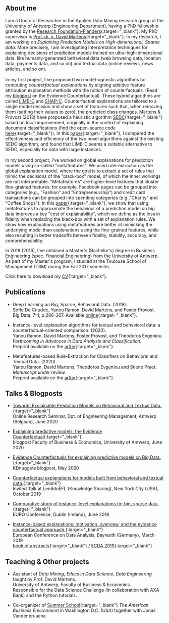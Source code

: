 ## About me

I am a Doctoral Researcher in the Applied Data Mining research group at the University of Antwerp (Engineering Department), having a PhD fellowship granted by the [Research Foundation-Flanders](https://www.fwo.be/en/the-fwo/){:target="_blank"}. My PhD supervisor is [Prof. dr. ir. David Martens](https://www.uantwerpen.be/nl/personeel/david-martens/){:target="_blank"}. In my research, I am working on *Explaining Prediction Models on High-dimensional, Sparse data*. More precisely, I am investigating interpretation techniques for explaining decisions of prediction models trained on ultra-high-dimensional data, like humanly-generated behavioral data (web browsing data, location data, payments data, and so on) and textual data (online reviews, news articles, and so on). <br/> <br/> In my first project, I've proposed two model-agnostic algorithms for computing *counterfactual explanations* by aligning additive feature attribution explanation methods with the notion of counterfactuals. (Read my [blogpost](https://www.kdnuggets.com/2020/05/evidence-counterfactuals-predictive-models-big-data.html) on the Evidence Counterfactual). These hybrid algorithms are called [LIME-C](https://github.com/yramon/LimeCounterfactual) and [SHAP-C](https://github.com/yramon/ShapCounterfactual). Counterfactual explanations are tailored to a single model decision and show a set of features such that, when removing them (setting their values to zero), the predicted class changes. Martens & Provost (2013) have proposed a heuristic algorithm [SEDC](pages.stern.nyu.edu/~fprovost/Papers/MartensProvost_Explaining.pdf){:target="_blank"} based on local improvement, originally in the context of explaining document classifications (find the open-source code [here](https://github.com/yramon/edc){:target="_blank"}). In this [paper](https://arxiv.org/abs/1912.01819){:target="_blank"}, I compared the effectiveness and efficiency of the two novel algorithms against the existing SEDC algorithm, and found that LIME-C seems a suitable alternative to SEDC, especially for data with large instances. <br/> <br/> In my second project, I've worked on global explanations for prediction models using so-called "metafeatures". We used rule-extraction as the global explanation model, where the goal is to extract a set of rules that mimic the decisions of the "black-box" model, of which the inner workings are not interpretable. "Metafeatures" are higher-level features that cluster fine-grained features: for example, Facebook pages can be grouped into categories (e.g., "Fashion" and "Entrepreneurship") and credit card transactions can be grouped into spending categories (e.g.,"Charity" and "Coffee Shops"). In this [paper](https://arxiv.org/abs/2003.04792){:target="_blank"}, we show that using metafeatures to approximate the behaviour of a prediction model on big data improves a key "cost of explainability", which we define as the loss in fidelity when replacing the black-box with a set of explanation rules. We show how explanations using metafeatures are better at mimicking the underlying model than explanations using the fine-grained features, while also resulting in better tradeoffs between fidelity, stability, accuracy, and comprehensibility.

In 2018 (2016), I've obtained a Master's (Bachelor's) degree in Business Engineering (spec. Financial Engineering) from the University of Antwerp. As part of my Master's program, I studied at the Toulouse School of Management (TSM) during the Fall 2017 semester. 

Click here to download my [CV](https://yramon.github.io/files/YanouRamon_CV_2020_Academic.pdf){:target="_blank"}.

## Publications

* Deep Learning on Big, Sparse, Behavioral Data. (2019). <br/>Sofie De Cnudde, Yanou Ramon, David Martens, and Foster Provost.<br/> Big Data, 7:4, p.286-307. Available [online](https://www.liebertpub.com/doi/abs/10.1089/big.2019.0095){:target="_blank"}.

* Instance-level explanation algorithms for textual and behavioral data: a counterfactual-oriented comparison. (2020). <br/> Yanou Ramon, David Martens, Foster Provost, and Theodoros Evgeniou. <br/> *Forthcoming in Advances in Data Analysis and Classification.* <br/>
Preprint available on the [arXiv](https://arxiv.org/abs/1912.01819){:target="_blank"}.

* Metafeatures-based Rule-Extraction for Classifiers on Behavioral and Textual Data. (2020). <br/> Yanou Ramon, David Martens, Theodoros Evgeniou and Stiene Praet. <br/> *Manuscript under review.* <br/>
Preprint available on the [arXiv](https://arxiv.org/abs/2003.04792){:target="_blank"}.


## Talks & Blogposts
* [Towards Explainable Prediction Models on Behavioral and Textual Data.](https://yramon.github.io/files/researchseminar_YR_19june2020.pdf){:target="_blank"} 
<br/> Online Research Seminar, Dpt. of Engineering Management, Antwerp (Belgium), June 2020

* [Explaining predictive models: the Evidence Counterfactual](https://blog.uantwerpen.be/business-economics/predictive-models-on-big-data-mining-a-pool-of-evidence/){:target="_blank"}
<br/> blogpost Faculty of Business & Economics, University of Antwerp, June 2020

* [Evidence Counterfactuals for explaining predictive models on Big Data.](https://www.kdnuggets.com/2020/05/evidence-counterfactuals-predictive-models-big-data.html){:target="_blank"} 
<br/> KDnuggets blogpost, May 2020

* [Counterfactual explanations for models built from behavioral and textual data.](https://yramon.github.io/files/NYC_presentation_YRamon_oct2019_short.pdf){:target="_blank"} <br/> Invited Talk at LenddoEFL (Knowledge Sharing), New York City (USA), October 2019

* [Comparative study of instance-level explanations for big, sparse data.](https://yramon.github.io/files/EURO_presentation_Dublin_June19_YanouRamon.pdf){:target="_blank"} <br/> EURO Conference, Dublin (Ireland), June 2019

* [Instance-based explanations: motivation, overview, and the evidence counterfactual approach.](https://yramon.github.io/files/ECDA_presentation_Bayreuth_YanouRamon.pdf){:target="_blank"} <br/> European Conference on Data Analysis, Bayreuth (Germany), March 2019 <br/> [book of abstracts](http://www.gfkl.org/ecda2019/wp-content/uploads/sites/7/2019/03/Book_of_Abstracts_FINAL.pdf){:target="_blank"} / [ECDA 2019](http://www.gfkl.org/ecda2019/){:target="_blank"}

## Teaching & Other projects
* Assistant of *Data Mining*, *Ethics in Data Science*, *Data Engineering* taught by Prof. David Martens. <br/> University of Antwerp, Faculty of Business & Economics. <br/> Responsible for the Data Science Challenge (in collaboration with AXA Bank) and the Python tutorials.

* Co-organizer of [Summer School](https://www.uantwerpen.be/en/about-uantwerp/faculties/faculty-of-business-and-economics/studying-and-education/programmes/summer-schools/usa-washington/){:target="_blank"} *The American Business Environment* in Washington D.C. (USA) together with Jonas Vandenbruaene. <br/>
